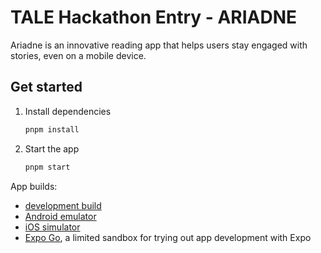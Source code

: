 # TALE Hackathon Entry - ARIADNE

Ariadne is an innovative reading app that helps users stay engaged with stories, even on a mobile device.

## Get started

1. Install dependencies

   ```bash
   pnpm install
   ```

2. Start the app

   ```bash
   pnpm start
   ```

App builds:

- [development build](https://docs.expo.dev/develop/development-builds/introduction/)
- [Android emulator](https://docs.expo.dev/workflow/android-studio-emulator/)
- [iOS simulator](https://docs.expo.dev/workflow/ios-simulator/)
- [Expo Go](https://expo.dev/go), a limited sandbox for trying out app development with Expo
